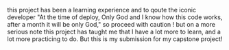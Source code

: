 this project has been a learning experience 
and to qoute the iconic developer
"At the time of deploy, Only God and I know how this code works, after a month it will be only God," so proceed with caution !
but on a more serious note this project has taught me that I have a lot more to learn, and a lot more practicing to do.
But this is my submission for my capstone project!